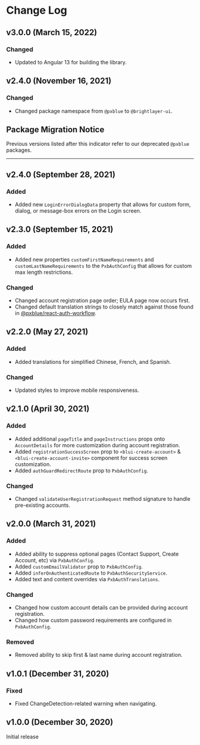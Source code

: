 # Change Log

## v3.0.0 (March 15, 2022)

### Changed

-   Updated to Angular 13 for building the library.

## v2.4.0 (November 16, 2021)

### Changed

-   Changed package namespace from `@pxblue` to `@brightlayer-ui`.

## Package Migration Notice

Previous versions listed after this indicator refer to our deprecated `@pxblue` packages.

---

## v2.4.0 (September 28, 2021)

### Added 

- Added new `LoginErrorDialogData` property that allows for custom form, dialog, or message-box errors on the Login screen.

## v2.3.0 (September 15, 2021)

### Added

-   Added new properties `customFirstNameRequirements` and `customLastNameRequirements` to the `PxbAuthConfig` that allows for custom max length restrictions.

### Changed

-   Changed account registration page order; EULA page now occurs first.
-   Changed default translation strings to closely match against those found in [@pxblue/react-auth-workflow](npmjs.com/package/@pxblue/react-auth-workflow).

## v2.2.0 (May 27, 2021)

### Added

-   Added translations for simplified Chinese, French, and Spanish.

### Changed

-   Updated styles to improve mobile responsiveness.


## v2.1.0 (April 30, 2021)

### Added

-   Added additional `pageTitle` and `pageInstructions` props onto `AccountDetails` for more customization during account registration.
-   Added `registrationSuccessScreen` prop to `<blui-create-account>` & `<blui-create-account-invite>` component for success screen customization.
-   Added `authGuardRedirectRoute` prop to `PxbAuthConfig`.

### Changed

-   Changed `validateUserRegistrationRequest` method signature to handle pre-existing accounts.

## v2.0.0 (March 31, 2021)

### Added

-   Added ability to suppress optional pages (Contact Support, Create Account, etc) via `PxbAuthConfig`.
-   Added `customEmailValidator` prop to `PxbAuthConfig`.
-   Added `inferOnAuthenticatedRoute` to `PxbAuthSecurityService`.
-   Added text and content overrides via `PxbAuthTranslations`.

### Changed

-   Changed how custom account details can be provided during account registration.
-   Changed how custom password requirements are configured in `PxbAuthConfig`.

### Removed

-   Removed ability to skip first & last name during account registration.

## v1.0.1 (December 31, 2020)

### Fixed

-   Fixed ChangeDetection-related warning when navigating.

## v1.0.0 (December 30, 2020)

Initial release
